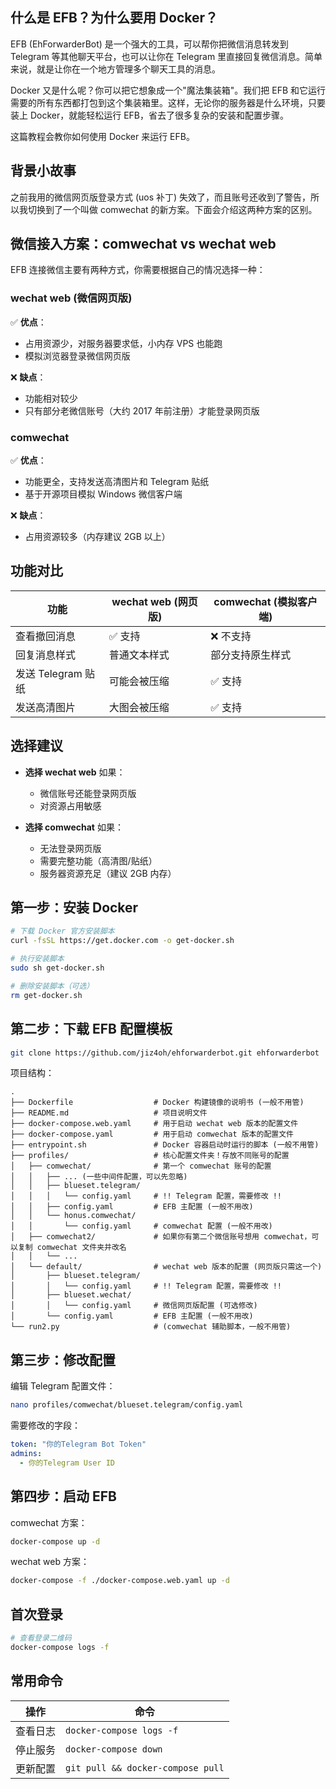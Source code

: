 ## 什么是 EFB？为什么要用 Docker？

EFB (EhForwarderBot) 是一个强大的工具，可以帮你把微信消息转发到 Telegram 等其他聊天平台，也可以让你在 Telegram 里直接回复微信消息。简单来说，就是让你在一个地方管理多个聊天工具的消息。

Docker 又是什么呢？你可以把它想象成一个"魔法集装箱"。我们把 EFB 和它运行需要的所有东西都打包到这个集装箱里。这样，无论你的服务器是什么环境，只要装上 Docker，就能轻松运行 EFB，省去了很多复杂的安装和配置步骤。

这篇教程会教你如何使用 Docker 来运行 EFB。

## 背景小故事

之前我用的微信网页版登录方式 (uos 补丁) 失效了，而且账号还收到了警告，所以我切换到了一个叫做 comwechat 的新方案。下面会介绍这两种方案的区别。

## 微信接入方案：comwechat vs wechat web

EFB 连接微信主要有两种方式，你需要根据自己的情况选择一种：

### wechat web (微信网页版)
✅ **优点**：
- 占用资源少，对服务器要求低，小内存 VPS 也能跑
- 模拟浏览器登录微信网页版

❌ **缺点**：
- 功能相对较少
- 只有部分老微信账号（大约 2017 年前注册）才能登录网页版

### comwechat
✅ **优点**：
- 功能更全，支持发送高清图片和 Telegram 贴纸
- 基于开源项目模拟 Windows 微信客户端

❌ **缺点**：
- 占用资源较多（内存建议 2GB 以上）

## 功能对比

| 功能               | wechat web (网页版) | comwechat (模拟客户端) |
|--------------------|-------------------|---------------------|
| 查看撤回消息       | ✅ 支持           | ❌ 不支持            |
| 回复消息样式       | 普通文本样式      | 部分支持原生样式    |
| 发送 Telegram 贴纸 | 可能会被压缩      | ✅ 支持             |
| 发送高清图片       | 大图会被压缩      | ✅ 支持             |

## 选择建议

- **选择 wechat web** 如果：
  - 微信账号还能登录网页版
  - 对资源占用敏感

- **选择 comwechat** 如果：
  - 无法登录网页版
  - 需要完整功能（高清图/贴纸）
  - 服务器资源充足（建议 2GB 内存）

## 第一步：安装 Docker

```bash
# 下载 Docker 官方安装脚本
curl -fsSL https://get.docker.com -o get-docker.sh

# 执行安装脚本
sudo sh get-docker.sh

# 删除安装脚本（可选）
rm get-docker.sh
```

## 第二步：下载 EFB 配置模板

```bash
git clone https://github.com/jiz4oh/ehforwarderbot.git ehforwarderbot
```

项目结构：
```
.
├── Dockerfile                  # Docker 构建镜像的说明书 (一般不用管)
├── README.md                   # 项目说明文件
├── docker-compose.web.yaml     # 用于启动 wechat web 版本的配置文件
├── docker-compose.yaml         # 用于启动 comwechat 版本的配置文件
├── entrypoint.sh               # Docker 容器启动时运行的脚本 (一般不用管)
├── profiles/                   # 核心配置文件夹！存放不同账号的配置
│   ├── comwechat/              # 第一个 comwechat 账号的配置
│   │   ├── ... (一些中间件配置，可以先忽略)
│   │   ├── blueset.telegram/
│   │   │   └── config.yaml     # !! Telegram 配置，需要修改 !!
│   │   ├── config.yaml         # EFB 主配置 (一般不用改)
│   │   └── honus.comwechat/
│   │       └── config.yaml     # comwechat 配置 (一般不用改)
│   ├── comwechat2/             # 如果你有第二个微信账号想用 comwechat，可以复制 comwechat 文件夹并改名
│   │   └── ...
│   └── default/                # wechat web 版本的配置 (网页版只需这一个)
│       ├── blueset.telegram/
│       │   └── config.yaml     # !! Telegram 配置，需要修改 !!
│       ├── blueset.wechat/
│       │   └── config.yaml     # 微信网页版配置 (可选修改)
│       └── config.yaml         # EFB 主配置 (一般不用改)
└── run2.py                     # (comwechat 辅助脚本，一般不用管)
```

## 第三步：修改配置

编辑 Telegram 配置文件：
```bash
nano profiles/comwechat/blueset.telegram/config.yaml
```

需要修改的字段：
```yaml
token: "你的Telegram Bot Token"
admins: 
  - 你的Telegram User ID
```

## 第四步：启动 EFB

comwechat 方案：
```bash
docker-compose up -d
```

wechat web 方案：
```bash
docker-compose -f ./docker-compose.web.yaml up -d
```

## 首次登录
```bash
# 查看登录二维码
docker-compose logs -f
```

## 常用命令
| 操作 | 命令 |
|------|------|
| 查看日志 | `docker-compose logs -f` |
| 停止服务 | `docker-compose down` |
| 更新配置 | `git pull && docker-compose pull` |
```